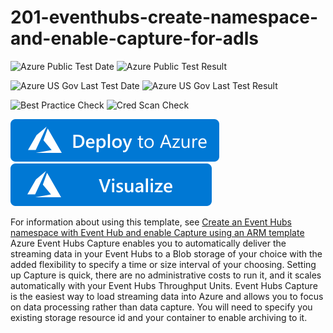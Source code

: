# 201-eventhubs-create-namespace-and-enable-capture-for-adls

![Azure Public Test Date](https://azurequickstartsservice.blob.core.windows.net/badges/201-eventhubs-create-namespace-and-enable-capture-for-adls/PublicLastTestDate.svg)
![Azure Public Test Result](https://azurequickstartsservice.blob.core.windows.net/badges/201-eventhubs-create-namespace-and-enable-capture-for-adls/PublicDeployment.svg)

![Azure US Gov Last Test Date](https://azurequickstartsservice.blob.core.windows.net/badges/201-eventhubs-create-namespace-and-enable-capture-for-adls/FairfaxLastTestDate.svg)
![Azure US Gov Last Test Result](https://azurequickstartsservice.blob.core.windows.net/badges/201-eventhubs-create-namespace-and-enable-capture-for-adls/FairfaxDeployment.svg)

![Best Practice Check](https://azurequickstartsservice.blob.core.windows.net/badges/201-eventhubs-create-namespace-and-enable-capture-for-adls/BestPracticeResult.svg)
![Cred Scan Check](https://azurequickstartsservice.blob.core.windows.net/badges/201-eventhubs-create-namespace-and-enable-capture-for-adls/CredScanResult.svg)

[![Deploy To Azure](https://raw.githubusercontent.com/Azure/azure-quickstart-templates/master/1-CONTRIBUTION-GUIDE/images/deploytoazure.svg?sanitize=true)](https://portal.azure.com/#create/Microsoft.Template/uri/https%3A%2F%2Fraw.githubusercontent.com%2FAzure%2Fazure-quickstart-templates%2Fmaster%2F201-eventhubs-create-namespace-and-enable-capture-for-adls%2Fazuredeploy.json)
[![Visualize](https://raw.githubusercontent.com/Azure/azure-quickstart-templates/master/1-CONTRIBUTION-GUIDE/images/visualizebutton.svg?sanitize=true)](http://armviz.io/#/?load=https%3A%2F%2Fraw.githubusercontent.com%2FAzure%2Fazure-quickstart-templates%2Fmaster%2F201-eventhubs-create-namespace-and-enable-capture-for-adls%2Fazuredeploy.json)

For information about using this template, see
[Create an Event Hubs namespace with Event Hub and enable Capture using an ARM template](http://azure.microsoft.com/documentation/articles/event-hubs-create-event-hub-and-enable-capture/)
Azure Event Hubs Capture enables you to automatically deliver the streaming data
in your Event Hubs to a Blob storage of your choice with the added flexibility
to specify a time or size interval of your choosing. Setting up Capture is
quick, there are no administrative costs to run it, and it scales automatically
with your Event Hubs Throughput Units. Event Hubs Capture is the easiest way to
load streaming data into Azure and allows you to focus on data processing rather
than data capture. You will need to specify you existing storage resource id and
your container to enable archiving to it.
